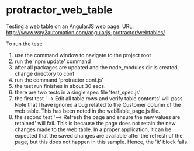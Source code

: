 # protractor_web_table
Testing a web table on an AngularJS web page. URL: http://www.way2automation.com/angularjs-protractor/webtables/

To run the test:
1. use the command window to navigate to the project root
2. run the 'npm update' command
3. after all packages are updated and the node_modules dir is created, change directory to conf
4. run the command 'protractor conf.js'
5. the test run finishes in about 30 secs.
6. there are two tests in a single spec file 'test_spec.js' 
7. the first test '--> Edit all table rows and verify table contents' will pass. Note that I have ignored a bug related to the Customer column of the web table. This has been noted in the webTable_page.js file.
8. the second test '--> Refresh the page and ensure the new values are retained' will fail. This is because the page does not retain the new changes made to the web table. In a proper application, it can be expected that the saved changes are available after the refresh of the page, but this does not happen in this sample. Hence, the 'it' block fails.
